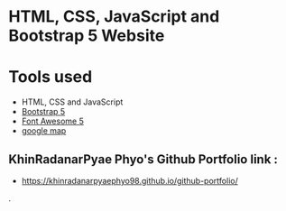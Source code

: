 HTML, CSS, JavaScript and Bootstrap 5  Website
=======


# Tools used #
* HTML, CSS and JavaScript
* [Bootstrap 5](https://getbootstrap.com/docs/5.0/getting-started/introduction/)
* [Font Awesome 5](https://fontawesome.com/)
* [google map](https://www.embed-map.com/)

## KhinRadanarPyae Phyo's Github Portfolio link :
* https://khinradanarpyaephyo98.github.io/github-portfolio/ 


 . 

